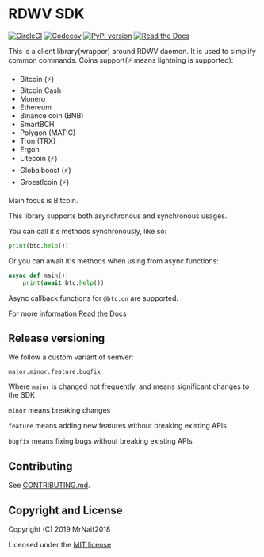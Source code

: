 # RDWV SDK

[![CircleCI](https://circleci.com/gh/rdwv/rdwv-sdk.svg?style=svg)](https://circleci.com/gh/rdwv/rdwv-sdk)
[![Codecov](https://img.shields.io/codecov/c/github/rdwv/rdwv-sdk?style=flat-square)](https://codecov.io/gh/rdwv/rdwv-sdk)
[![PyPI version](https://img.shields.io/pypi/v/rdwv.svg?style=flat-square)](https://pypi.python.org/pypi/rdwv/)
[![Read the Docs](https://img.shields.io/readthedocs/rdwv-sdk?style=flat-square)](https://sdk.rdwv.ai)

This is a client library(wrapper) around RDWV daemon. It is used to simplify common commands.
Coins support(⚡ means lightning is supported):

- Bitcoin (⚡)
- Bitcoin Cash
- Monero
- Ethereum
- Binance coin (BNB)
- SmartBCH
- Polygon (MATIC)
- Tron (TRX)
- Ergon
- Litecoin (⚡)
- Globalboost (⚡)
- Groestlcoin (⚡)

Main focus is Bitcoin.

This library supports both asynchronous and synchronous usages.

You can call it's methods synchronously, like so:

```python
print(btc.help())
```

Or you can await it's methods when using from async functions:

```python
async def main():
    print(await btc.help())
```

Async callback functions for `@btc.on` are supported.

For more information [Read the Docs](https://sdk.rdwv.ai)

## Release versioning

We follow a custom variant of semver:

`major.minor.feature.bugfix`

Where `major` is changed not frequently, and means significant changes to the SDK

`minor` means breaking changes

`feature` means adding new features without breaking existing APIs

`bugfix` means fixing bugs without breaking existing APIs

## Contributing

See [CONTRIBUTING.md](CONTRIBUTING.md).

## Copyright and License

Copyright (C) 2019 MrNaif2018

Licensed under the [MIT license](LICENSE)
